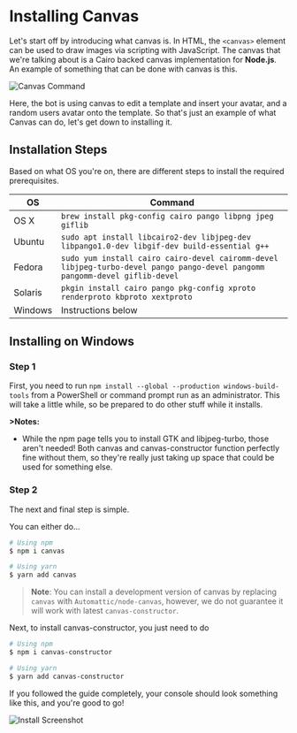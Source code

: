 # Installing Canvas

Let's start off by introducing what canvas is. In HTML, the `<canvas>` element can be used to draw images via scripting with JavaScript. The canvas that we're talking about is a Cairo backed canvas implementation for **Node.js**. An example of something that can be done with canvas is this.

![Canvas Command](https://raw.githubusercontent.com/kyranet/canvasConstructor/master/guides/assets/canvas-example.png)

Here, the bot is using canvas to edit a template and insert your avatar, and a random users avatar onto the template. So that's just an example of what Canvas can do, let's get down to installing it.

## Installation Steps

Based on what OS you're on, there are different steps to install the required prerequisites.

| OS      | Command                                                                                                                     |
| ------- | --------------------------------------------------------------------------------------------------------------------------- |
| OS X    | `brew install pkg-config cairo pango libpng jpeg giflib`                                                                    |
| Ubuntu  | `sudo apt install libcairo2-dev libjpeg-dev libpango1.0-dev libgif-dev build-essential g++`                                 |
| Fedora  | `sudo yum install cairo cairo-devel cairomm-devel libjpeg-turbo-devel pango pango-devel pangomm pangomm-devel giflib-devel` |
| Solaris | `pkgin install cairo pango pkg-config xproto renderproto kbproto xextproto`                                                 |
| Windows | Instructions below                                                                                                          |

## Installing on Windows

### Step 1

First, you need to run `npm install --global --production windows-build-tools` from a PowerShell or command prompt run as an administrator. This will take a little while, so be prepared to do other stuff while it installs.

**>Notes:**

- While the npm page tells you to install GTK and libjpeg-turbo, those aren't needed! Both canvas and canvas-constructor function perfectly fine without them, so they're really just taking up space that could be used for something else.

### Step 2

The next and final step is simple.

You can either do...

```bash
# Using npm
$ npm i canvas

# Using yarn
$ yarn add canvas
```

> **Note**: You can install a development version of canvas by replacing `canvas` with `Automattic/node-canvas`,
however, we do not guarantee it will work with latest `canvas-constructor`.

Next, to install canvas-constructor, you just need to do

```bash
# Using npm
$ npm i canvas-constructor

# Using yarn
$ yarn add canvas-constructor
```

If you followed the guide completely, your console should look something like this, and you're good to go!

![Install Screenshot](https://raw.githubusercontent.com/kyranet/canvasConstructor/master/guides/assets/installation-screenshot.png)
